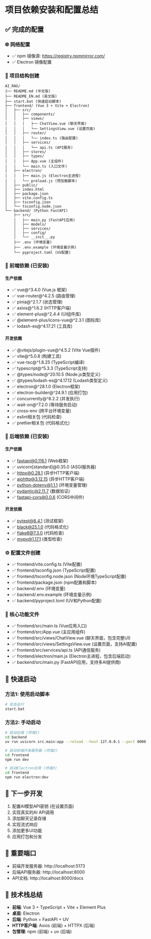 # 项目依赖安装和配置总结

## ✅ 完成的配置

### 🌐 网络配置
- ✅ npm 镜像源: https://registry.npmmirror.com/
- ✅ Electron 镜像配置

### 📁 项目结构创建
```
AI_RAG/
├── README.md (中文版)
├── README_EN.md (英文版)
├── start.bat (快速启动脚本)
├── frontend/ (Vue 3 + Vite + Electron)
│   ├── src/
│   │   ├── components/
│   │   ├── views/
│   │   │   ├── ChatView.vue (聊天界面)
│   │   │   └── SettingsView.vue (设置页面)
│   │   ├── router/
│   │   │   └── index.ts (路由配置)
│   │   ├── services/
│   │   │   └── api.ts (API服务)
│   │   ├── stores/
│   │   ├── types/
│   │   ├── App.vue (主组件)
│   │   └── main.ts (入口文件)
│   ├── electron/
│   │   ├── main.js (Electron主进程)
│   │   └── preload.js (预加载脚本)
│   ├── public/
│   ├── index.html
│   ├── package.json
│   ├── vite.config.ts
│   ├── tsconfig.json
│   └── tsconfig.node.json
└── backend/ (Python FastAPI)
    ├── src/
    │   ├── main.py (FastAPI应用)
    │   ├── models/
    │   ├── services/
    │   ├── config/
    │   └── __init__.py
    ├── .env (环境变量)
    ├── .env.example (环境变量示例)
    └── pyproject.toml (UV配置)
```

### 🔧 前端依赖 (已安装)
#### 生产依赖
- ✅ vue@^3.4.0 (Vue.js 框架)
- ✅ vue-router@^4.2.5 (路由管理)
- ✅ pinia@^2.1.7 (状态管理)
- ✅ axios@^1.6.2 (HTTP客户端)
- ✅ element-plus@^2.4.4 (UI组件库)
- ✅ @element-plus/icons-vue@^2.3.1 (图标库)
- ✅ lodash-es@^4.17.21 (工具库)

#### 开发依赖
- ✅ @vitejs/plugin-vue@^4.5.2 (Vite Vue插件)
- ✅ vite@^5.0.8 (构建工具)
- ✅ vue-tsc@^1.8.25 (TypeScript编译)
- ✅ typescript@^5.3.3 (TypeScript支持)
- ✅ @types/node@^20.10.5 (Node.js类型定义)
- ✅ @types/lodash-es@^4.17.12 (Lodash类型定义)
- ✅ electron@^28.1.0 (Electron框架)
- ✅ electron-builder@^24.9.1 (应用打包)
- ✅ concurrently@^8.2.2 (并发执行)
- ✅ wait-on@^7.2.0 (等待服务启动)
- ✅ cross-env (跨平台环境变量)
- ✅ eslint相关包 (代码检查)
- ✅ prettier相关包 (代码格式化)

### 🐍 后端依赖 (已安装)
#### 生产依赖
- ✅ fastapi@0.116.1 (Web框架)
- ✅ uvicorn[standard]@0.35.0 (ASGI服务器)
- ✅ httpx@0.28.1 (异步HTTP客户端)
- ✅ aiohttp@3.12.15 (异步HTTP客户端)
- ✅ python-dotenv@1.1.1 (环境变量管理)
- ✅ pydantic@2.11.7 (数据验证)
- ✅ fastapi-cors@0.0.6 (CORS中间件)

#### 开发依赖
- ✅ pytest@8.4.1 (测试框架)
- ✅ black@25.1.0 (代码格式化)
- ✅ flake8@7.3.0 (代码检查)
- ✅ mypy@1.17.1 (类型检查)

### ⚙️ 配置文件创建
- ✅ frontend/vite.config.ts (Vite配置)
- ✅ frontend/tsconfig.json (TypeScript配置)
- ✅ frontend/tsconfig.node.json (Node环境TypeScript配置)
- ✅ frontend/package.json (npm配置和脚本)
- ✅ backend/.env (环境变量)
- ✅ backend/.env.example (环境变量示例)
- ✅ backend/pyproject.toml (UV和Python配置)

### 📝 核心功能文件
- ✅ frontend/src/main.ts (Vue应用入口)
- ✅ frontend/src/App.vue (主应用组件)
- ✅ frontend/src/views/ChatView.vue (聊天界面，包含完整UI)
- ✅ frontend/src/views/SettingsView.vue (设置页面，支持AI配置)
- ✅ frontend/src/services/api.ts (API通信服务)
- ✅ frontend/electron/main.js (Electron主进程，包含后端启动)
- ✅ backend/src/main.py (FastAPI应用，支持多AI提供商)

## 🚀 快速启动

### 方法1: 使用启动脚本
```bash
# 双击运行
start.bat
```

### 方法2: 手动启动
```bash
# 启动后端 (终端1)
cd backend
uv run uvicorn src.main:app --reload --host 127.0.0.1 --port 8000

# 启动前端开发服务器 (终端2)
cd frontend
npm run dev

# 启动Electron应用 (终端3)
cd frontend
npm run electron:dev
```

## 🎯 下一步开发
1. 配置AI模型API密钥 (在设置页面)
2. 实现真实的AI API调用
3. 添加聊天记录存储
4. 实现流式响应
5. 添加更多UI功能
6. 应用打包和分发

## 📌 重要端口
- 前端开发服务器: http://localhost:5173
- 后端API服务器: http://localhost:8000
- API文档: http://localhost:8000/docs

## 🔧 技术栈总结
- **前端**: Vue 3 + TypeScript + Vite + Element Plus
- **桌面**: Electron
- **后端**: Python + FastAPI + UV
- **HTTP客户端**: Axios (前端) + HTTPX (后端)
- **包管理**: npm (前端) + uv (后端)